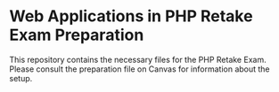 # Web Applications in PHP Retake Exam Preparation

This repository contains the necessary files for the PHP Retake Exam.  
Please consult the preparation file on Canvas for information about the setup.

